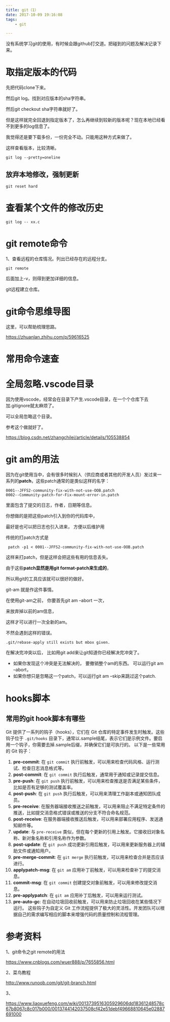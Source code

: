 ```yaml
---
title: git（1）
date: 2017-10-09 19:16:08
tags:
	- git

---
```




没有系统学习git的使用，有时候会跟github打交道。把碰到的问题及解决记录下来。

# 取指定版本的代码

先把代码clone下来。

然后git log。找到对应版本的sha字符串。

然后git checkout sha字符串就好了。

但是这样就完全回退到指定版本了，怎么再继续到较新的版本呢？现在本地已经看不到更多的log信息了。

我觉得还是要下载多份，一份完全不动。只能用这种方式来做了。

这样查看版本，比较清晰。

```
git log --pretty=oneline
```



## 放弃本地修改，强制更新

```
git reset hard
```

# 查看某个文件的修改历史

```
git log -- xx.c
```

# git remote命令

1、查看远程的仓库情况。列出已经存在的远程分支。

```
git remote
```

后面加上-v，则得到更加详细的信息。



git远程建立仓库。

# git命令思维导图

这里，可以帮助梳理思路。

https://zhuanlan.zhihu.com/p/59616525

# 常用命令速查

# 全局忽略.vscode目录

因为使用vscode，经常会在目录下产生.vscode目录，在一个个仓库下去加.gitignore就太麻烦了。

可以全局忽略这个目录。

参考这个做就好了。

https://blog.csdn.net/zhangchilei/article/details/105538854

# git am的用法

 因为在git使用当中，会有很多时候别人（供应商或者其他的开发人员）发过来一系列的**patch**，这些patch通常的是类似这样的名字：

```
0001--JFFS2-community-fix-with-not-use-OOB.patch
0002--Community-patch-for-Fix-mount-error-in.patch
```

里面包含了提交的日志，作者，日期等信息。

你想做的是把这些patch引入到你的代码库中，

最好是也可以把日志也引入进来， 方便以后维护用

传统的打patch方式是

```
 patch -p1 < 0001--JFFS2-community-fix-with-not-use-OOB.patch
```

这样来打patch，但是这样会把这些有用的信息丢失。

由于这些**patch显然是用git format-patch来生成的**，

所以用git的工具应该就可以很好的做好。

git-am 就是作这件事情。

在使用git-am之前， 你要首先git am –abort 一次，

来放弃掉以前的am信息，

这样才可以进行一次全新的am。

不然会遇到这样的错误。

```
.git/rebase-apply still exists but mbox given.
```



在解决完冲突以后， 比如用git add来让git知道你已经解决完冲突了。

- 如果你发现这个冲突是无法解决的， 要撤销整个am的东西。 可以运行git am –abort，
- 如果你想只是忽略这一个patch，可以运行git am –skip来跳过这个patch.

# hooks脚本

## 常用的git hook脚本有哪些

Git 提供了一系列的钩子（hooks），它们在 Git 仓库的特定事件发生时触发。这些钩子位于 `.git/hooks` 目录下，通常以.sample结尾，表示它们是示例文件。要启用一个钩子，你需要去掉.sample后缀，并确保它们是可执行的。
以下是一些常用的 Git 钩子：
1. **pre-commit**: 在 `git commit` 执行前触发，可以用来检查代码风格、运行测试、检查日志消息格式等。
2. **post-commit**: 在 `git commit` 执行后触发，通常用于通知或记录提交信息。
3. **pre-push**: 在 `git push` 执行前触发，可以用来检查推送是否满足某些条件，比如是否有足够的测试覆盖率。
4. **post-push**: 在 `git push` 执行后触发，可以用来清理工作副本或通知团队成员。
5. **pre-receive**: 在服务器端接收推送之前触发，可以用来阻止不满足特定条件的推送，比如提交消息格式错误或推送的分支不符合命名规范。
6. **post-receive**: 在服务器端接收推送后触发，可以用来部署应用程序、发送通知邮件等。
7. **update**: 与 `pre-receive` 类似，但在每个更新的引用上触发。它接收旧对象名称、新对象名称和引用名称作为参数。
8. **post-update**: 在 `git push` 成功更新引用后触发，可以用来更新服务器上的辅助文件或通知用户。
9. **pre-merge-commit**: 在 `git merge` 执行前触发，可以用来检查合并是否应该进行。
10. **applypatch-msg**: 在 `git am` 应用补丁前触发，可以用来检查补丁的提交消息。
11. **commit-msg**: 在 `git commit` 创建提交对象前触发，可以用来修改提交消息。
12. **pre-applypatch**: 在 `git am` 应用补丁后触发，可以用来运行测试。
13. **pre-auto-gc**: 在自动垃圾回收前触发，可以用来防止垃圾回收在某些情况下运行。
这些钩子为自定义 Git 工作流程提供了极大的灵活性。开发团队可以根据自己的需求编写相应的脚本来增强代码的质量控制和流程管理。



# 参考资料

1、git命令之git remote的用法

https://www.cnblogs.com/wuer888/p/7655856.html

2、菜鸟教程

http://www.runoob.com/git/git-branch.html

3、

https://www.liaoxuefeng.com/wiki/0013739516305929606dd18361248578c67b8067c8c017b000/0013744142037508cf42e51debf49668810645e02887691000